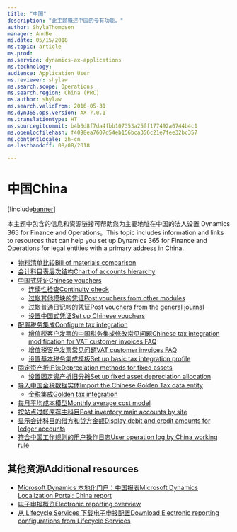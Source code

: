```yaml
---
title: "中国"
description: "此主题概述中国的专有功能。"
author: ShylaThompson
manager: AnnBe
ms.date: 05/15/2018
ms.topic: article
ms.prod: 
ms.service: dynamics-ax-applications
ms.technology: 
audience: Application User
ms.reviewer: shylaw
ms.search.scope: Operations
ms.search.region: China (PRC)
ms.author: shylaw
ms.search.validFrom: 2016-05-31
ms.dyn365.ops.version: AX 7.0.1
ms.translationtype: HT
ms.sourcegitcommit: b4b3d8f7da4fbb107353a25ff177492a0744b4c1
ms.openlocfilehash: f4098ea7607d54eb156bca356c21e7fee32bc357
ms.contentlocale: zh-cn
ms.lasthandoff: 08/08/2018

---
```


# <a name="china"></a><span data-ttu-id="32eed-103">中国</span><span class="sxs-lookup"><span data-stu-id="32eed-103">China</span></span>

[!include[banner](../includes/banner.md)]

<span data-ttu-id="32eed-104">本主题中包含的信息和资源链接可帮助您为主要地址在中国的法人设置 Dynamics 365 for Finance and Operations。</span><span class="sxs-lookup"><span data-stu-id="32eed-104">This topic includes information and links to resources that can help you set up Dynamics 365 for Finance and Operations for legal entities with a primary address in China.</span></span>

-   [<span data-ttu-id="32eed-105">物料清单比较</span><span class="sxs-lookup"><span data-stu-id="32eed-105">Bill of materials comparison</span></span>](apac-chn-bom-comparison.md)
-   [<span data-ttu-id="32eed-106">会计科目表层次结构</span><span class="sxs-lookup"><span data-stu-id="32eed-106">Chart of accounts hierarchy</span></span>](/tasks/china-hierarchy-chart-accounts.md)
-   [<span data-ttu-id="32eed-107">中国式凭证</span><span class="sxs-lookup"><span data-stu-id="32eed-107">Chinese vouchers</span></span>](apac-chn-vouchers.md)
    -   [<span data-ttu-id="32eed-108">连续性检查</span><span class="sxs-lookup"><span data-stu-id="32eed-108">Continuity check</span></span>](/tasks/chinese-voucher-continuity-check.md)
    -   [<span data-ttu-id="32eed-109">过帐其他模块的凭证</span><span class="sxs-lookup"><span data-stu-id="32eed-109">Post vouchers from other modules</span></span>](/tasks/post-vouchers-other-modules-like-sales-invoices.md)
    -   [<span data-ttu-id="32eed-110">过帐普通日记帐的凭证</span><span class="sxs-lookup"><span data-stu-id="32eed-110">Post vouchers from the general journal</span></span>](/tasks/post-vouchers-general-journal.md)
    -   [<span data-ttu-id="32eed-111">设置中国式凭证</span><span class="sxs-lookup"><span data-stu-id="32eed-111">Set up Chinese vouchers</span></span>](/tasks/set-up-chinese-vouchers.md)
-   [<span data-ttu-id="32eed-112">配置税务集成</span><span class="sxs-lookup"><span data-stu-id="32eed-112">Configure tax integration</span></span>](apac-chn-tax-integration.md)
    -   [<span data-ttu-id="32eed-113">增值税客户发票的中国税务集成修改常见问题</span><span class="sxs-lookup"><span data-stu-id="32eed-113">Chinese tax integration modification for VAT customer invoices FAQ</span></span>](/apac-chn-tax-integration-vat-customer-invoices.md)
    -   [<span data-ttu-id="32eed-114">增值税客户发票常见问题</span><span class="sxs-lookup"><span data-stu-id="32eed-114">VAT customer invoices FAQ</span></span>](apac-chn-tax-integration-vat-customer-invoices.md)
    -   [<span data-ttu-id="32eed-115">设置基本税务集成模板</span><span class="sxs-lookup"><span data-stu-id="32eed-115">Set up basic tax integration profile</span></span>](/tasks/set-up-basic-tax-integration-profile-china.md)
-   [<span data-ttu-id="32eed-116">固定资产折旧法</span><span class="sxs-lookup"><span data-stu-id="32eed-116">Depreciation methods for fixed assets </span></span>](apac-chn-depreciation-methods-fixed-assets.md)
    -   [<span data-ttu-id="32eed-117">设置固定资产折旧分摊</span><span class="sxs-lookup"><span data-stu-id="32eed-117">Set up fixed asset depreciation allocation </span></span>](/tasks/fixed-asset-depreciation-allocation.md)
-   [<span data-ttu-id="32eed-118">导入中国金税数据实体</span><span class="sxs-lookup"><span data-stu-id="32eed-118">Import the Chinese Golden Tax data entity</span></span>](apac-chn-import-golden-tax-data-entity.md)
    -   [<span data-ttu-id="32eed-119">金税集成</span><span class="sxs-lookup"><span data-stu-id="32eed-119">Golden tax integration</span></span>](/tasks/golden-tax-integration-export-setup.md)
-   [<span data-ttu-id="32eed-120">每月平均成本模型</span><span class="sxs-lookup"><span data-stu-id="32eed-120">Monthly average cost model</span></span>](apac-chn-monthly-average-cost-model.md)
-   [<span data-ttu-id="32eed-121">按站点过帐库存主科目</span><span class="sxs-lookup"><span data-stu-id="32eed-121">Post inventory main accounts by site</span></span>](apac-chn-post-inventory-main-accounts-by-site.md)
-   [<span data-ttu-id="32eed-122">显示会计科目的借方和贷方金额</span><span class="sxs-lookup"><span data-stu-id="32eed-122">Display debit and credit amounts for ledger accounts</span></span>](apac-chn-negative-debits-credits.md)
-   [<span data-ttu-id="32eed-123">符合中国工作规则的用户操作日志</span><span class="sxs-lookup"><span data-stu-id="32eed-123">User operation log by China working rule</span></span>](/tasks/user-operation-log-china-working-rule.md)

## <a name="additional-resources"></a><span data-ttu-id="32eed-124">其他资源</span><span class="sxs-lookup"><span data-stu-id="32eed-124">Additional resources</span></span>
- [<span data-ttu-id="32eed-125">Microsoft Dynamics 本地化门户：中国报表</span><span class="sxs-lookup"><span data-stu-id="32eed-125">Microsoft Dynamics Localization Portal: China report</span></span>](https://mbs.microsoft.com/files/customer/AX/Support/supportnews/China.html)
- [<span data-ttu-id="32eed-126">电子申报概览</span><span class="sxs-lookup"><span data-stu-id="32eed-126">Electronic reporting overview</span></span>](../../dev-itpro/analytics/general-electronic-reporting.md)
- [<span data-ttu-id="32eed-127">从 Lifecycle Services 下载电子申报配置</span><span class="sxs-lookup"><span data-stu-id="32eed-127">Download Electronic reporting configurations from Lifecycle Services</span></span>](../../dev-itpro/analytics/download-electronic-reporting-configuration-lcs.md)

